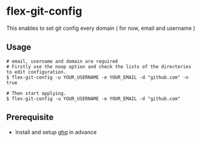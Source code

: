 # flex-git-config
This enables to set git config every domain ( for now, email and username )

## Usage

```
# email, username and domain are required
# Firstly use the noop option and check the lists of the directories to edit configuration.
$ flex-git-config -u YOUR_USERNAME -e YOUR_EMAIL -d "github.com" -n true

# Then start applying.
$ flex-git-config -u YOUR_USERNAME -e YOUR_EMAIL -d "github.com"
```

## Prerequisite
- Install and setup [ghq](https://github.com/motemen/ghq) in advance
